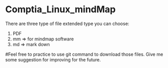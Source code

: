 # Comptia_Linux_mindMap

There are three type of file extended type you can choose:
1. PDF
2. mm => for mindmap software
3. md => mark down

#Feel free to practice to use git command to download those files. Give me some suggestion for improving for the future.
